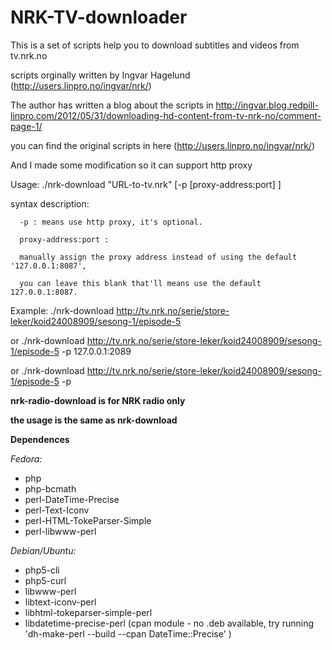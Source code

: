 NRK-TV-downloader
=================

This is a set of scripts help you to download subtitles and videos from tv.nrk.no

scripts orginally written by Ingvar Hagelund (http://users.linpro.no/ingvar/nrk/)

The author has written a blog about the scripts in http://ingvar.blog.redpill-linpro.com/2012/05/31/downloading-hd-content-from-tv-nrk-no/comment-page-1/

you can find the original scripts in here (http://users.linpro.no/ingvar/nrk/)

And I made some modification so it can support http proxy

Usage: ./nrk-download "URL-to-tv.nrk" [-p [proxy-address:port] ]

syntax description: 

      -p : means use http proxy, it's optional.
      
      proxy-address:port : 
      
      manually assign the proxy address instead of using the default '127.0.0.1:8087', 
      
      you can leave this blank that'll means use the default 127.0.0.1:8087.

Example: ./nrk-download http://tv.nrk.no/serie/store-leker/koid24008909/sesong-1/episode-5

or 	./nrk-download http://tv.nrk.no/serie/store-leker/koid24008909/sesong-1/episode-5 -p 127.0.0.1:2089

or	./nrk-download http://tv.nrk.no/serie/store-leker/koid24008909/sesong-1/episode-5 -p

**nrk-radio-download is for NRK radio only**

**the usage is the same as nrk-download**


**Dependences**

_Fedora:_
*  php
*  php-bcmath
*  perl-DateTime-Precise
*  perl-Text-Iconv
*  perl-HTML-TokeParser-Simple
*  perl-libwww-perl

_Debian/Ubuntu:_
*  php5-cli
*  php5-curl
*  libwww-perl
*  libtext-iconv-perl
*  libhtml-tokeparser-simple-perl
*  libdatetime-precise-perl (cpan module - no .deb available, try running 'dh-make-perl --build --cpan DateTime::Precise' )
